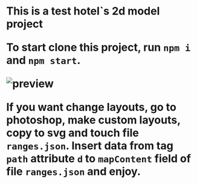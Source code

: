<h1>This is a test hotel`s 2d model project

To start clone this project, run `npm i` and `npm start`.

![preview](./preview.gif)

If you want change layouts, go to photoshop, make custom layouts, copy to svg and touch file `ranges.json`. Insert data from tag `path` attribute `d` to `mapContent` field of file `ranges.json` and enjoy. 
